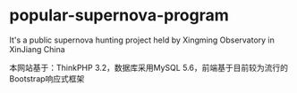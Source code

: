 # popular-supernova-program
It's a public supernova hunting project held by Xingming Observatory in XinJiang China

本网站基于：ThinkPHP 3.2，数据库采用MySQL 5.6，前端基于目前较为流行的Bootstrap响应式框架
